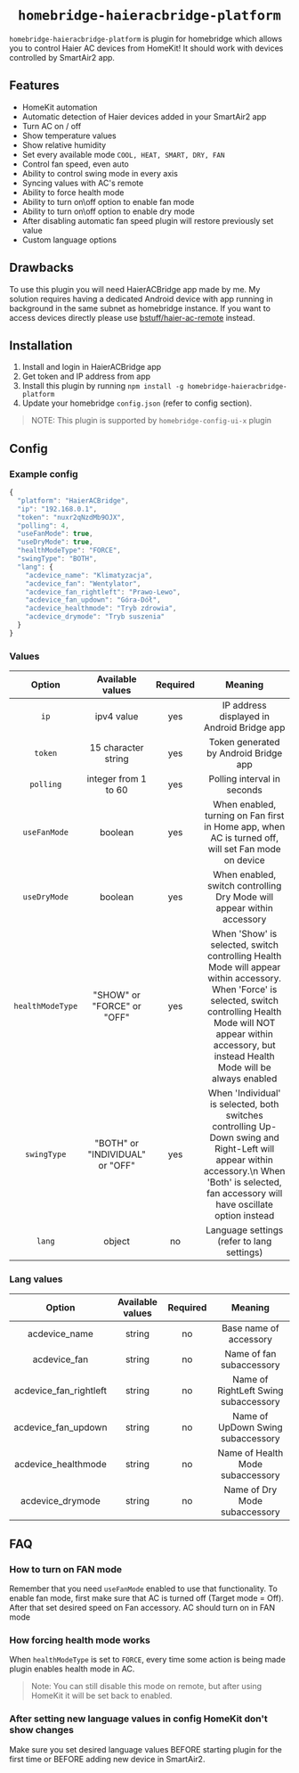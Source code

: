 <span align="center">

# `homebridge-haieracbridge-platform`

</span>

`homebridge-haieracbridge-platform` is plugin for homebridge which allows you to control Haier AC devices from HomeKit! It should work with devices controlled by SmartAir2 app.

## Features

- HomeKit automation
- Automatic detection of Haier devices added in your SmartAir2 app
- Turn AC on / off
- Show temperature values
- Show relative humidity
- Set every available mode `COOL, HEAT, SMART, DRY, FAN`
- Control fan speed, even auto
- Ability to control swing mode in every axis
- Syncing values with AC's remote
- Ability to force health mode
- Ability to turn on\off option to enable fan mode
- Ability to turn on\off option to enable dry mode
- After disabling automatic fan speed plugin will restore previously set value
- Custom language options

## Drawbacks

To use this plugin you will need HaierACBridge app made by me. My solution requires having a dedicated Android device with app running in background in the same subnet as homebridge instance.
If you want to access devices directly please use [bstuff/haier-ac-remote](https://github.com/bstuff/haier-ac-remote/tree/master/packages/homebridge-haier-ac) instead.

## Installation

1. Install and login in HaierACBridge app
2. Get token and IP address from app
3. Install this plugin by running `npm install -g homebridge-haieracbridge-platform`
4. Update your homebridge `config.json` (refer to config section).

> NOTE: This plugin is supported by `homebridge-config-ui-x` plugin

## Config

### Example config

```js
{
  "platform": "HaierACBridge",
  "ip": "192.168.0.1",
  "token": "nuxr2qNzdMb9OJX",
  "polling": 4,
  "useFanMode": true,
  "useDryMode": true,
  "healthModeType": "FORCE",
  "swingType": "BOTH",
  "lang": {
    "acdevice_name": "Klimatyzacja",
    "acdevice_fan": "Wentylator",
    "acdevice_fan_rightleft": "Prawo-Lewo",
    "acdevice_fan_updown": "Góra-Dół",
    "acdevice_healthmode": "Tryb zdrowia",
    "acdevice_drymode": "Tryb suszenia"
  }
}
```

### Values

<span align="center">

|      Option      |        Available values         | Required |                                                                                                             Meaning                                                                                                             |
| :--------------: | :-----------------------------: | :------: | :-----------------------------------------------------------------------------------------------------------------------------------------------------------------------------------------------------------------------------: |
|       `ip`       |           ipv4 value            |   yes    |                                                                                           IP address displayed in Android Bridge app                                                                                            |
|     `token`      |       15 character string       |   yes    |                                                                                              Token generated by Android Bridge app                                                                                              |
|    `polling`     |      integer from 1 to 60       |   yes    |                                                                                                   Polling interval in seconds                                                                                                   |
|   `useFanMode`   |             boolean             |   yes    |                                                               When enabled, turning on Fan first in Home app, when AC is turned off, will set Fan mode on device                                                                |
|   `useDryMode`   |             boolean             |   yes    |                                                                             When enabled, switch controlling Dry Mode will appear within accessory                                                                              |
| `healthModeType` |   "SHOW" or "FORCE" or "OFF"    |   yes    | When 'Show' is selected, switch controlling Health Mode will appear within accessory. When 'Force' is selected, switch controlling Health Mode will NOT appear within accessory, but instead Health Mode will be always enabled |
|   `swingType`    | "BOTH" or "INDIVIDUAL" or "OFF" |   yes    |                 When 'Individual' is selected, both switches controlling Up-Down swing and Right-Left will appear within accessory.\n When 'Both' is selected, fan accessory will have oscillate option instead                 |
|      `lang`      |             object              |    no    |                                                                                           Language settings (refer to lang settings)                                                                                            |

</span>

### Lang values

<span align="center">

|         Option         | Available values | Required |               Meaning                |
| :--------------------: | :--------------: | :------: | :----------------------------------: |
|     acdevice_name      |      string      |    no    |        Base name of accessory        |
|      acdevice_fan      |      string      |    no    |       Name of fan subaccessory       |
| acdevice_fan_rightleft |      string      |    no    | Name of RightLeft Swing subaccessory |
|  acdevice_fan_updown   |      string      |    no    |  Name of UpDown Swing subaccessory   |
|  acdevice_healthmode   |      string      |    no    |   Name of Health Mode subaccessory   |
|    acdevice_drymode    |      string      |    no    |    Name of Dry Mode subaccessory     |

</span>

## FAQ

### How to turn on FAN mode

Remember that you need `useFanMode` enabled to use that functionality.
To enable fan mode, first make sure that AC is turned off (Target mode = Off). After that set desired speed on Fan accessory. AC should turn on in FAN mode

### How forcing health mode works

When `healthModeType` is set to `FORCE`, every time some action is being made plugin enables health mode in AC.

> Note: You can still disable this mode on remote, but after using HomeKit it will be set back to enabled.

### After setting new language values in config HomeKit don't show changes

Make sure you set desired language values BEFORE starting plugin for the first time or BEFORE adding new device in SmartAir2.
